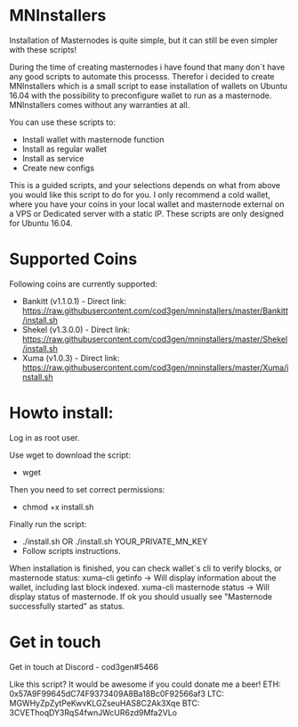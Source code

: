 # MNInstallers
Installation of Masternodes is quite simple, but it can still be even simpler with these scripts!

During the time of creating masternodes i have found that many don`t have any good scripts to automate this processs.
Therefor i decided to create MNInstallers which is a small script to ease installation of wallets on Ubuntu 16.04 with the possibility to preconfigure wallet to run as a masternode.
MNInstallers comes without any warranties at all.

You can use these scripts to:
- Install wallet with masternode function
- Install as regular wallet
- Install as service
- Create new configs

This is a guided scripts, and your selections depends on what from above you would like this script to do for you. I only recommend a cold wallet, where you have your coins in your local wallet and masternode external on a VPS or Dedicated server with a static IP.
These scripts are only designed for Ubuntu 16.04.

# Supported Coins
Following coins are currently supported:
- Bankitt (v1.1.0.1) - Direct link: https://raw.githubusercontent.com/cod3gen/mninstallers/master/Bankitt/install.sh
- Shekel (v1.3.0.0) - Direct link: https://raw.githubusercontent.com/cod3gen/mninstallers/master/Shekel/install.sh
- Xuma (v1.0.3) - Direct link: https://raw.githubusercontent.com/cod3gen/mninstallers/master/Xuma/install.sh

# Howto install:

Log in as root user.

Use wget to download the script:
- wget <Direct Link>

Then you need to set correct permissions:
- chmod +x install.sh

Finally run the script:
- ./install.sh OR ./install.sh YOUR_PRIVATE_MN_KEY
- Follow scripts instructions.

When installation is finished, you can check wallet`s cli to verify blocks, or masternode status:
xuma-cli getinfo -> Will display information about the wallet, including last block indexed.
xuma-cli masternode status -> Will display status of masternode. If ok you should usually see "Masternode successfully started" as status.

# Get in touch

Get in touch at Discord - cod3gen#5466

Like this script? It would be awesome if you could donate me a beer!
ETH: 0x57A9F99645dC74F9373409A8Ba18Bc0F92566af3
LTC: MGWHyZpZytPeKwvKLGZseuHAS8C2Ak3Xqe
BTC: 3CVEThoqDY3RqS4fwnJWcUR6zd9Mfa2VLo
